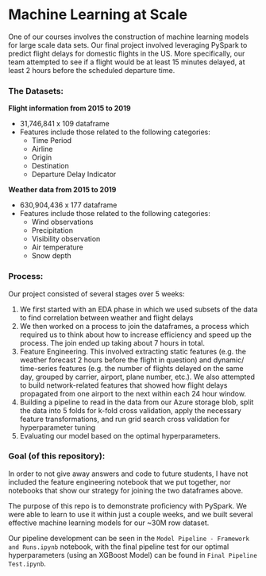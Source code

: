 # Machine Learning at Scale
One of our courses involves the construction of machine learning models for large scale data sets. Our final project involved leveraging PySpark to predict flight delays for domestic flights in the US. More specifically, our team attempted to see if a flight would be at least 15 minutes delayed, at least 2 hours before the scheduled departure time.


### The Datasets:

**Flight information from 2015 to 2019**
* 31,746,841 x 109 dataframe
* Features include those related to the following categories:
    * Time Period
    * Airline
    * Origin
    * Destination
    * Departure Delay Indicator

**Weather data from 2015 to 2019**
* 630,904,436 x 177 dataframe
* Features include those related to the following categories:
    * Wind observations
    * Precipitation
    * Visibility observation
    * Air temperature
    * Snow depth



### Process:
Our project consisted of several stages over 5 weeks:
1) We first started with an EDA phase in which we used subsets of the data to find correlation between weather and flight delays
2) We then worked on a process to join the dataframes, a process which required us to think about how to increase efficiency and speed up the process. The join ended up taking about 7 hours in total.
3) Feature Engineering. This involved extracting static features (e.g. the weather forecast 2 hours before the flight in question) and dynamic/ time-series features (e.g. the number of flights delayed on the same day, grouped by carrier, airport, plane number, etc.). We also attempted to build network-related features that showed how flight delays propagated from one airport to the next within each 24 hour window.
4) Building a pipeline to read in the data from our Azure storage blob, split the data into 5 folds for k-fold cross validation, apply the necessary feature transformations, and run grid search cross validation for hyperparameter tuning
5) Evaluating our model based on the optimal hyperparameters.

### Goal (of this repository):

In order to not give away answers and code to future students, I have not included the feature engineering notebook that we put together, nor notebooks that show our strategy for joining the two dataframes above.

The purpose of this repo is to demonstrate proficiency with PySpark. We were able to learn to use it within just a couple weeks, and we built several effective machine learning models for our ~30M row dataset.

Our pipeline development can be seen in the `Model Pipeline - Framework and Runs.ipynb` notebook, with the final pipeline test for our optimal hyperparameters (using an XGBoost Model) can be found in `Final Pipeline Test.ipynb`.
